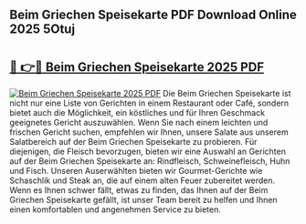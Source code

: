 ## Beim Griechen Speisekarte PDF Download Online 2025 5Otuj

# <h2><a href="http://gcbj50.nevu.top/?p=Beim+Griechen+Speisekarte">🔗 👉🔴 Beim Griechen Speisekarte 2025 PDF</a></h2>

[![Beim Griechen Speisekarte 2025 PDF](https://i.imgur.com/dBaPXMq.png)](http://gcbj50.nevu.top/?p=Beim+Griechen+Speisekarte)
Die Beim Griechen Speisekarte ist nicht nur eine Liste von Gerichten in einem Restaurant oder Café, sondern bietet auch die Möglichkeit, ein köstliches und für Ihren Geschmack geeignetes Gericht auszuwählen. Wenn Sie nach einem leichten und frischen Gericht suchen, empfehlen wir Ihnen, unsere Salate aus unserem Salatbereich auf der Beim Griechen Speisekarte zu probieren. Für diejenigen, die Fleisch bevorzugen, bieten wir eine Auswahl an Gerichten auf der Beim Griechen Speisekarte an: Rindfleisch, Schweinefleisch, Huhn und Fisch. Unseren Auserwählten bieten wir Gourmet-Gerichte wie Schaschlik und Steak an, die auf einem alten Feuer zubereitet werden. Wenn es Ihnen schwer fällt, etwas zu finden, das Ihnen auf der Beim Griechen Speisekarte gefällt, ist unser Team bereit zu helfen und Ihnen einen komfortablen und angenehmen Service zu bieten.
